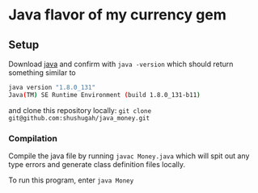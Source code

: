 # Java flavor of my currency gem

## Setup
Download [java](https://java.com/en/download/̨) and confirm with `java -version` which should return something similar to
```bash
java version "1.8.0_131"
Java(TM) SE Runtime Environment (build 1.8.0_131-b11)
```
and clone this repository locally:
`git clone git@github.com:shushugah/java_money.git`

### Compilation

 Compile the java file by running `javac Money.java` which will spit out any type errors and generate class definition files locally.

To run this program, enter `java Money`
